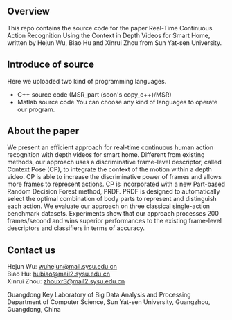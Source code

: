 ## Overview

This repo contains the source code for the paper Real-Time Continuous Action Recognition Using the Context in Depth Videos for Smart Home, written by Hejun Wu, Biao Hu and Xinrui Zhou from Sun Yat-sen University.


## Introduce of source
Here we uploaded two kind of programming languages.

* C++ source code (MSR_part (soon's copy_c++)/MSR)
*  Matlab source code
You can choose any kind of languages to operate our program.


## About the paper
   We present an efficient approach for real-time continuous human action recognition with depth videos for smart home. Different from existing methods, our approach uses a discriminative frame-level descriptor, called Context Pose (CP), to integrate the context of the motion within a depth video. CP is able to increase the discriminative power of frames and allows more frames to represent actions. CP is incorporated with a new Part-based Random Decision Forest method, PRDF. PRDF is designed to automatically select the optimal combination of body parts to represent and distinguish each action. We evaluate our approach on three classical single-action benchmark datasets. Experiments show that our approach processes 200 frames/second and wins superior performances to the existing frame-level descriptors and classifiers in terms of accuracy.


## Contact us
Hejun Wu: wuhejun@mail.sysu.edu.cn   
Biao Hu:  hubiao@mail2.sysu.edu.cn   
Xinrui Zhou: zhouxr3@mail2.sysu.edu.cn   

Guangdong Key Laboratory of Big Data Analysis and Processing
Department of Computer Science, Sun Yat-sen University, Guangzhou, Guangdong, China
